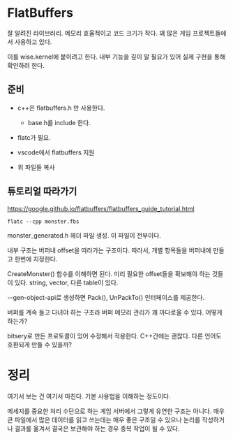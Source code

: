 # FlatBuffers

잘 알려진 라이브러리. 메모리 효율적이고 코드 크기가 작다. 
꽤 많은 게임 프로젝트들에서 사용하고 있다.

이를 wise.kernel에 붙이려고 한다. 내부 기능을 깊이 알 필요가 있어 
실제 구현을 통해 확인하려 한다. 

## 준비 

- c++은 flatbuffers.h 만 사용한다. 
  - base.h를 include 한다.
- flatc가 필요. 
- vscode에서 flatbuffers 지원 

- 위 파일들 복사 

## 튜토리얼 따라가기 

https://google.github.io/flatbuffers/flatbuffers_guide_tutorial.html


```
flatc --cpp monster.fbs 
```

monster_generated.h 헤더 파일 생성. 이 파일이 전부이다. 

내부 구조는 버퍼내 offset을 따라가는 구조이다. 따라서, 개별 항목들을 
버퍼내에 만들고 한번에 지정한다. 

CreateMonster() 함수를 이해하면 된다. 
미리 필요한 offset들을 확보해야 하는 것들이 있다. 
string, vector, 다른 table이 있다. 

--gen-object-api로 생성하면 Pack(), UnPackTo() 인터페이스를 제공한다. 

버퍼를 계속 들고 다녀야 하는 구조라 버퍼 메모리 관리가 꽤 까다로울 수 있다. 어떻게 하는가? 

bitsery로 만든 프로토콜이 있어 수정해서 적용한다. 
C++간에는 괜찮다. 다른 언어도 호환되게 만들 수 있을까? 


# 정리 

여기서 보는 건 여기서 마친다. 기본 사용법을 이해하는 정도이다. 

메세지를 중요한 처리 수단으로 하는 게임 서버에서 그렇게 
유연한 구조는 아니다. 매우 큰 파일에서 많은 데이터를 
읽고 쓰는데는 매우 좋은 구조일 수 있으나 논리를 작성하거나 결과를 옮겨서 결국은 보관해야 하는 경우 
중복 작업이 될 수 있다. 






